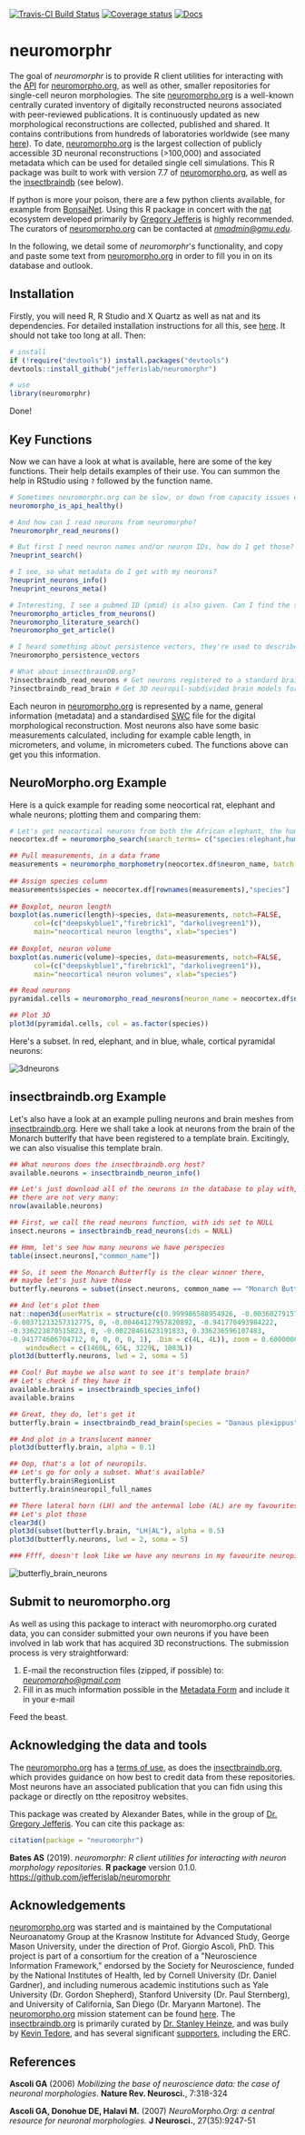 <!-- README.md is generated from README.Rmd. Please edit that file -->
[![Travis-CI Build Status](https://api.travis-ci.org/jefferislab/neuromorphr.svg?branch=master)](https://travis-ci.org/jefferislab/neuromorphr) [![Coverage status](https://codecov.io/gh/jefferislab/neuromorphr/branch/master/graph/badge.svg)](https://codecov.io/github/jefferislab/neuromorphr?branch=master) [![Docs](https://img.shields.io/badge/docs-100%25-brightgreen.svg)](http://jefferislab.github.io/neuromorphr/reference/)

neuromorphr
===========

The goal of *neuromorphr* is to provide R client utilities for interacting with the [API](http://neuromorpho.org/api.jsp) for [neuromorpho.org](http://neuromorpho.org), as well as other, smaller repositories for single-cell neuron morphologies. The site [neuromorpho.org](http://neuromorpho.org) is a well-known centrally curated inventory of digitally reconstructed neurons associated with peer-reviewed publications. It is continuously updated as new morphological reconstructions are collected, published and shared. It contains contributions from hundreds of laboratories worldwide (see many [here](http://neuromorpho.org/acknowl.jsp)). To date, [neuromorpho.org](http://neuromorpho.org) is the largest collection of publicly accessible 3D neuronal reconstructions (&gt;100,000) and associated metadata which can be used for detailed single cell simulations. This R package was built to work with version 7.7 of [neuromorpho.org](http://neuromorpho.org), as well as the [insectbraindb](https://insectbraindb.org/app/) (see below).

If python is more your poison, there are a few python clients available, for example from [BonsaiNet](https://github.com/BonsaiNet/Neuromorpho.org). Using this R package in concert with the [nat](https://github.com/jefferis/nat) ecosystem developed primarily by [Gregory Jefferis](https://en.wikipedia.org/wiki/Gregory_Jefferis) is highly recommended. The curators of [neuromorpho.org](http://neuromorpho.org) can be contacted at *<nmadmin@gmu.edu>*.

In the following, we detail some of *neuromorphr*'s functionality, and copy and paste some text from [neuromorpho.org](http://neuromorpho.org) in order to fill you in on its database and outlook.

Installation
------------

Firstly, you will need R, R Studio and X Quartz as well as nat and its dependencies. For detailed installation instructions for all this, see [here](https://jefferis.github.io/nat/articles/Installation.html). It should not take too long at all. Then:

``` r
# install
if (!require("devtools")) install.packages("devtools")
devtools::install_github("jefferislab/neuromorphr")

# use 
library(neuromorphr)
```

Done!

Key Functions
-------------

Now we can have a look at what is available, here are some of the key functions. Their help details examples of their use. You can summon the help in RStudio using `?` followed by the function name.

``` r
# Sometimes neuromorphr.org can be slow, or down from capacity issues or have a faulty API. Can I check this?
neuromorpho_is_api_healthy()

# And how can I read neurons from neuromorpho?
?neuromorphr_read_neurons()

# But first I need neuron names and/or neuron IDs, how do I get those?
?neuprint_search()

# I see, so what metadata do I get with my neurons?
?neuprint_neurons_info()
?neuprint_neurons_meta()

# Interesting, I see a pubmed ID (pmid) is also given. Can I find the scientific artices that describe these neurons?
?neuromorpho_articles_from_neurons()
?neuromorpho_literature_search()
?neuromorpho_get_article()

# I heard something about persistence vectors, they're used to describe describe meaningful morphological features? Can I get those?
?neuromorpho_persistence_vectors

# What about insectbrainDB.org?
?insectbraindb_read_neurons # Get neurons registered to a standard brainspace
?insectbraindb_read_brain # Get 3D neuropil-subdivided brain models for those brainspaces
```

Each neuron in [neuromorpho.org](http://neuromorpho.org) is represented by a name, general information (metadata) and a standardised [SWC](http://www.neuronland.org/NLMorphologyConverter/MorphologyFormats/SWC/Spec.html) file for the digital morphological reconstruction. Most neurons also have some basic measurements calculated, including for example cable length, in micrometers, and volume, in micrometers cubed. The functions above can get you this information.

NeuroMorpho.org Example
-----------------------

Here is a quick example for reading some neocortical rat, elephant and whale neurons; plotting them and comparing them:

``` r
# Let's get neocortical neurons from both the African elephant, the humpback whale and the rat
neocortex.df = neuromorpho_search(search_terms= c("species:elephant,humpback whale,rat", "brain_region:neocortex"))

## Pull measurements, in a data frame
measurements = neuromorpho_morphometry(neocortex.df$neuron_name, batch.size = 2, data_frame = TRUE)
 
## Assign species column
measurements$species = neocortex.df[rownames(measurements),"species"]
 
## Boxplot, neuron length
boxplot(as.numeric(length)~species, data=measurements, notch=FALSE, 
      col=(c("deepskyblue1","firebrick1", "darkolivegreen1")),
      main="neocortical neuron lengths", xlab="species")
 
## Boxplot, neuron volume
boxplot(as.numeric(volume)~species, data=measurements, notch=FALSE, 
      col=(c("deepskyblue1","firebrick1", "darkolivegreen1")),
      main="neocortical neuron volumes", xlab="species")

## Read neurons
pyramidal.cells = neuromorpho_read_neurons(neuron_name = neocortex.df$neuron_name, batch.size = 2, nat = TRUE, progress = TRUE)

## Plot 3D
plot3d(pyramidal.cells, col = as.factor(species))
```

Here's a subset. In red, elephant, and in blue, whale, cortical pyramidal neurons:

![3dneurons](https://raw.githubusercontent.com/jefferislab/neuromorphr/master/inst/images/3dneurons.png)

insectbraindb.org Example
-------------------------

Let's also have a look at an example pulling neurons and brain meshes from [insectbraindb.org](https://insectbraindb.org/app/). Here we shall take a look at neurons from the brain of the Monarch butterlfy that have been registered to a template brain. Excitingly, we can also visualise this template brain.

``` r
## What neurons does the insectbraindb.org host?
available.neurons = insectbraindb_neuron_info()

## Let's just download all of the neurons in the database to play with,
## there are not very many:
nrow(available.neurons)

## First, we call the read neurons function, with ids set to NULL
insect.neurons = insectbraindb_read_neurons(ids = NULL)

## Hmm, let's see how many neurons we have perspecies
table(insect.neurons[,"common_name"])

## So, it seem the Monarch Butterfly is the clear winner there, 
## maybe let's just have those
butterfly.neurons = subset(insect.neurons, common_name == "Monarch Butterfly")

## And let's plot them
nat::nopen3d(userMatrix = structure(c(0.999986588954926, -0.00360279157757759, 
-0.00371213257312775, 0, -0.00464127957820892, -0.941770493984222, 
-0.336223870515823, 0, -0.00228461623191833, 0.336236596107483, 
-0.941774606704712, 0, 0, 0, 0, 1), .Dim = c(4L, 4L)), zoom = 0.600000023841858, 
    windowRect = c(1460L, 65L, 3229L, 1083L))
plot3d(butterfly.neurons, lwd = 2, soma = 5)

## Cool! But maybe we also want to see it's template brain? 
## Let's check if they have it
available.brains = insectbraindb_species_info()
available.brains

## Great, they do, let's get it
butterfly.brain = insectbraindb_read_brain(species = "Danaus plexippus")

## And plot in a translucent manner
plot3d(butterfly.brain, alpha = 0.1)

## Oop, that's a lot of neuropils. 
## Let's go for only a subset. What's available?
butterfly.brain$RegionList
butterfly.brain$neuropil_full_names

## There lateral horn (LH) and the antennal lobe (AL) are my favourites.
## Let's plot those
clear3d()
plot3d(subset(butterfly.brain, "LH|AL"), alpha = 0.5)
plot3d(butterfly.neurons, lwd = 2, soma = 5)

### Ffff, doesn't look like we have any neurons in my favourite neuropils :(
```

![butterfly\_brain\_neurons](https://raw.githubusercontent.com/jefferislab/neuromorphr/master/inst/images/butterfly_brain_neurons.png)

Submit to neuromorpho.org
-------------------------

As well as using this package to interact with neuromorpho.org curated data, you can consider submitted your own neurons if you have been involved in lab work that has acquired 3D reconstructions. The submission process is very straightforward:

1.  E-mail the reconstruction files (zipped, if possible) to: *<neuromorpho@gmail.com>*
2.  Fill in as much information possible in the [Metadata Form](http://neuromorpho.org/about.jsp) and include it in your e-mail

Feed the beast.

Acknowledging the data and tools
--------------------------------

The [neuromorpho.org](http://neuromorpho.org) has a [terms of use](http://neuromorpho.org/useterm.jsp), as does the [insectbraindb.org](https://insectbraindb.org/app/terms), which provides guidance on how best to credit data from these repositories. Most neurons have an associated publication that you can fidn using this package or directly on tthe repositroy websites.

This package was created by Alexander Bates, while in the group of [Dr. Gregory Jefferis](https://en.wikipedia.org/wiki/Gregory_Jefferis). You can cite this package as:

``` r
citation(package = "neuromorphr")
```

**Bates AS** (2019). *neuromorphr: R client utilities for interacting with neuron morphology repositories.* **R package** version 0.1.0. <https://github.com/jefferislab/neuromorphr>

Acknowledgements
----------------

[neuromorpho.org](http://neuromorpho.org) was started and is maintained by the Computational Neuroanatomy Group at the Krasnow Institute for Advanced Study, George Mason University, under the direction of Prof. Giorgio Ascoli, PhD. This project is part of a consortium for the creation of a "Neuroscience Information Framework," endorsed by the Society for Neuroscience, funded by the National Institutes of Health, led by Cornell University (Dr. Daniel Gardner), and including numerous academic institutions such as Yale University (Dr. Gordon Shepherd), Stanford University (Dr. Paul Sternberg), and University of California, San Diego (Dr. Maryann Martone). The [neuromorpho.org](http://neuromorpho.org) mission statement can be found [here](http://neuromorpho.org/about.jsp). The [insectbraindb.org](https://insectbraindb.org/app/) is primarily curated by [Dr. Stanley Heinze](https://www.biology.lu.se/stanley-heinze), and was buily by [Kevin Tedore](https://tedore.com/), and has several significant [supporters](https://insectbraindb.org/app/), including the ERC.

References
----------

**Ascoli GA** (2006) *Mobilizing the base of neuroscience data: the case of neuronal morphologies*. **Nature Rev. Neurosci.**, 7:318-324

**Ascoli GA, Donohue DE, Halavi M.** (2007) *NeuroMorpho.Org: a central resource for neuronal morphologies.* **J Neurosci.**, 27(35):9247-51
